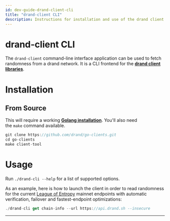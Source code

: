 ```yaml
---
id: dev-guide-drand-client-cli
title: "drand-client CLI"
description: Instructions for installation and use of the drand client CLI.
---
```

# drand-client CLI

The `drand-client` command-line interface application can be used to fetch randomness from a drand network. It is a CLI frontend for the [**drand client libraries**](dev-guide-client-libraries).

# **Installation**

## **From Source**

This will require a working [**Golang installation**](https://golang.org/doc/install). You'll also need the `make` command available.

```jsx
git clone https://github.com/drand/go-clients.git
cd go-clients 
make client-tool
```

# **Usage**

Run `./drand-cli --help` for a list of supported options. 

As an example, here is how to launch the client in order to read randomness for the current [League of Entropy](https://leagueofentropy.org) mainnet endpoints with automatic verification, failover and fastest-endpoint optimizations:

```jsx
./drand-cli get chain-info --url https://api.drand.sh --insecure
```

---
